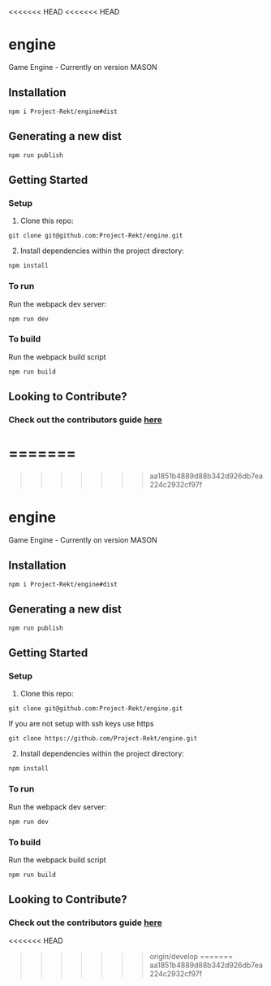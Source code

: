 <<<<<<< HEAD
<<<<<<< HEAD
# engine
Game Engine - Currently on version MASON

## Installation
```
npm i Project-Rekt/engine#dist
```

## Generating a new dist
```
npm run publish
```

## Getting Started
### Setup
1. Clone this repo:
```
git clone git@github.com:Project-Rekt/engine.git
```

2. Install dependencies within the project directory: 
```
npm install
```

### To run 
Run the webpack dev server:
```
npm run dev
```

### To build 
Run the webpack build script
```
npm run build
```

## Looking to Contribute?
### Check out the contributors guide [here](docs/contributions.md)
=======
=======
>>>>>>> aa1851b4889d88b342d926db7ea224c2932cf97f
# engine
Game Engine - Currently on version MASON

## Installation
```
npm i Project-Rekt/engine#dist
```

## Generating a new dist
```
npm run publish
```

## Getting Started
### Setup
1. Clone this repo:
```
git clone git@github.com:Project-Rekt/engine.git
```

If you are not setup with ssh keys use https
```
git clone https://github.com/Project-Rekt/engine.git
```

2. Install dependencies within the project directory: 
```
npm install
```

### To run 
Run the webpack dev server:
```
npm run dev
```

### To build 
Run the webpack build script
```
npm run build
```

## Looking to Contribute?
### Check out the contributors guide [here](docs/contributions.md)
<<<<<<< HEAD
>>>>>>> origin/develop
=======
>>>>>>> aa1851b4889d88b342d926db7ea224c2932cf97f
